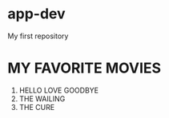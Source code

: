 # app-dev
My first repository
# MY FAVORITE MOVIES
1. HELLO LOVE GOODBYE
2. THE WAILING
3. THE CURE
